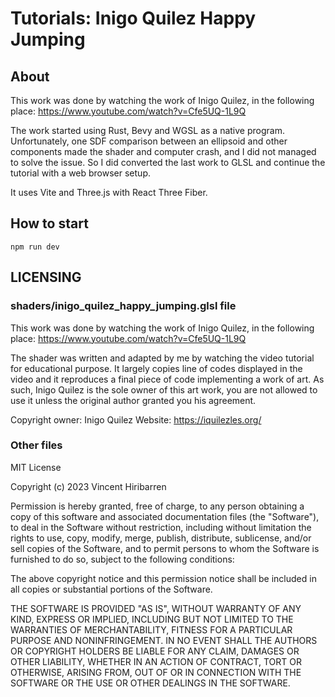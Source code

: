 # Tutorials: Inigo Quilez Happy Jumping

## About

This work was done by watching the work of Inigo Quilez, in the following
place: https://www.youtube.com/watch?v=Cfe5UQ-1L9Q

The work started using Rust, Bevy and WGSL as a native program. Unfortunately,
one SDF comparison between an ellipsoid and other components made the shader and
computer crash, and I did not managed to solve the issue. So I did converted the
last work to GLSL and continue the tutorial with a web browser setup.

It uses Vite and Three.js with React Three Fiber.

## How to start

    npm run dev

## LICENSING

### shaders/inigo_quilez_happy_jumping.glsl file

This work was done by watching the work of Inigo Quilez, in the following
place: https://www.youtube.com/watch?v=Cfe5UQ-1L9Q

The shader was written and adapted by me by watching the video tutorial for
educational purpose. It largely copies line of codes displayed in the video
and it reproduces a final piece of code implementing a work of art. As such,
Inigo Quilez is the sole owner of this art work, you are not allowed to use
it unless the original author granted you his agreement.

Copyright owner: Inigo Quilez
Website: https://iquilezles.org/


### Other files

MIT License

Copyright (c) 2023 Vincent Hiribarren

Permission is hereby granted, free of charge, to any person obtaining a copy
of this software and associated documentation files (the "Software"), to deal
in the Software without restriction, including without limitation the rights
to use, copy, modify, merge, publish, distribute, sublicense, and/or sell
copies of the Software, and to permit persons to whom the Software is
furnished to do so, subject to the following conditions:

The above copyright notice and this permission notice shall be included in all
copies or substantial portions of the Software.

THE SOFTWARE IS PROVIDED "AS IS", WITHOUT WARRANTY OF ANY KIND, EXPRESS OR
IMPLIED, INCLUDING BUT NOT LIMITED TO THE WARRANTIES OF MERCHANTABILITY,
FITNESS FOR A PARTICULAR PURPOSE AND NONINFRINGEMENT. IN NO EVENT SHALL THE
AUTHORS OR COPYRIGHT HOLDERS BE LIABLE FOR ANY CLAIM, DAMAGES OR OTHER
LIABILITY, WHETHER IN AN ACTION OF CONTRACT, TORT OR OTHERWISE, ARISING FROM,
OUT OF OR IN CONNECTION WITH THE SOFTWARE OR THE USE OR OTHER DEALINGS IN THE
SOFTWARE.